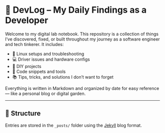 # 🧠 DevLog – My Daily Findings as a Developer

Welcome to my digital lab notebook. This repository is a collection of things I’ve discovered, fixed, or built
throughout my journey as a software engineer and tech tinkerer. It includes:

- 🐧 Linux setups and troubleshooting
- 💻 Driver issues and hardware configs
- 🚁 DIY projects
- 🔧 Code snippets and tools
- 📚 Tips, tricks, and solutions I don’t want to forget

Everything is written in Markdown and organized by date for easy reference — like a personal blog or digital garden.

---

## 📁 Structure

Entries are stored in the `_posts/` folder using the [Jekyll](https://jekyllrb.com/) blog format.

